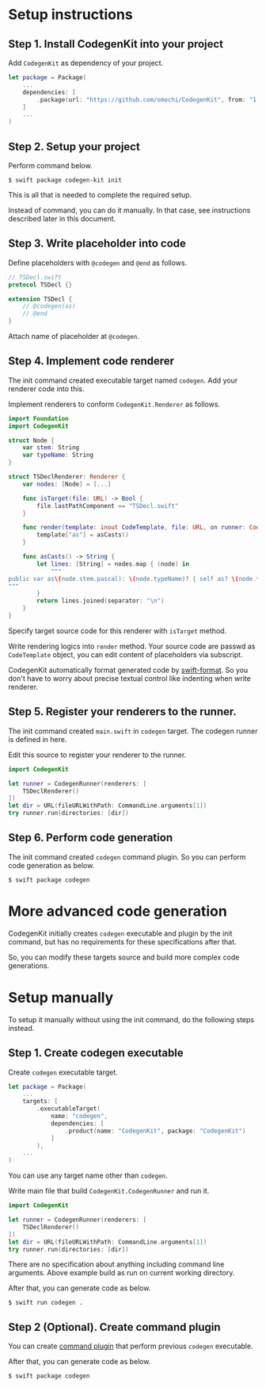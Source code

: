 # Setup instructions

## Step 1. Install CodegenKit into your project

Add `CodegenKit` as dependency of your project.

```swift
let package = Package(
    ...
    dependencies: [
        .package(url: "https://github.com/omochi/CodegenKit", from: "1.2.1")
    ]
    ...
)
```

## Step 2. Setup your project

Perform command below.

```
$ swift package codegen-kit init
```

This is all that is needed to complete the required setup.

Instead of command, you can do it manually.
In that case, see instructions described later in this document.

## Step 3. Write placeholder into code

Define placeholders with `@codegen` and `@end` as follows.

```swift
// TSDecl.swift
protocol TSDecl {}

extension TSDecl {
    // @codegen(as)
    // @end
}
```

Attach name of placeholder at `@codegen`.

## Step 4. Implement code renderer

The init command created executable target named `codegen`.
Add your renderer code into this.

Implement renderers to conform `CodegenKit.Renderer` as follows.

```swift
import Foundation
import CodegenKit

struct Node {
    var stem: String
    var typeName: String
}

struct TSDeclRenderer: Renderer {
    var nodes: [Node] = [...]

    func isTarget(file: URL) -> Bool {
        file.lastPathComponent == "TSDecl.swift"
    }

    func render(template: inout CodeTemplate, file: URL, on runner: CodegenRunner) throws {
        template["as"] = asCasts()
    }

    func asCasts() -> String {
        let lines: [String] = nodes.map { (node) in
            """
public var as\(node.stem.pascal): \(node.typeName)? { self as? \(node.typeName) }
"""
        }
        return lines.joined(separator: "\n")
    }
}
```

Specify target source code for this renderer with `isTarget` method.

Write rendering logics into `render` method.
Your source code are passwd as `CodeTemplate` object,
you can edit content of placeholders via subscript.

CodegenKit automatically format generated code by [swift-format](https://github.com/apple/swift-format).
So you don't have to worry about precise textual control like indenting when write renderer.

## Step 5. Register your renderers to the runner.

The init command created `main.swift` in `codegen` target.
The codegen runner is defined in here.

Edit this source to register your renderer to the runner.

```swift
import CodegenKit

let runner = CodegenRunner(renderers: [
    TSDeclRenderer()
])
let dir = URL(fileURLWithPath: CommandLine.arguments[1])
try runner.run(directories: [dir])
```

## Step 6. Perform code generation

The init command created `codegen` command plugin.
So you can perform code generation as below.

```
$ swift package codegen
```

# More advanced code generation

CodegenKit initially creates `codegen` executable and plugin by the init command,
but has no requirements for these specifications after that.

So, you can modify these targets source and build more complex code generations.

# Setup manually

To setup it manually without using the init command, do the following steps instead.

## Step 1. Create codegen executable

Create `codegen` executable target.

```swift
let package = Package(
    ...
    targets: [
        .executableTarget(
            name: "codegen",
            dependencies: [
                .product(name: "CodegenKit", package: "CodegenKit")
            ]
        ),
    ...
)
```

You can use any target name other than `codegen`.

Write main file that build `CodegenKit.CodegenRunner` and run it.

```swift
import CodegenKit

let runner = CodegenRunner(renderers: [
    TSDeclRenderer()
])
let dir = URL(fileURLWithPath: CommandLine.arguments[1])
try runner.run(directories: [dir])
```

There are no specification about anything including command line arguments.
Above example build as run on current working directory.

After that, you can generate code as below.

```
$ swift run codegen .
```

## Step 2 (Optional). Create command plugin

You can create [command plugin](https://github.com/apple/swift-evolution/blob/main/proposals/0332-swiftpm-command-plugins.md) 
that perform previous `codegen` executable.

After that, you can generate code as below.

```
$ swift package codegen
```


